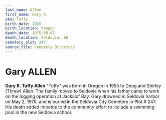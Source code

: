 ```yaml
---
last_name: Allen
first_name: Gary R.
aka: Tuffy
birth_date: 1955
birth_location: Oregon
death_date: 1975-05-02
death_location: Seldovia, AK
cemetery_plot: 247
source_file: Cemetery Directory
---
```

# Gary ALLEN

**Gary R. Tuffy Allen** "Tuffy" was born in Oregon in 1955 to Doug and Shirley (Threw) Allen. The family moved to Seldovia when his father came to work on the logging operation at Jackalof Bay. Gary drowned in Seldovia harbor on May 2, 1975, and is buried in the Seldovia City Cemetery in Plot # 247. His death added impetus to the community effort to include a swimming pool in the new Seldovia school.


